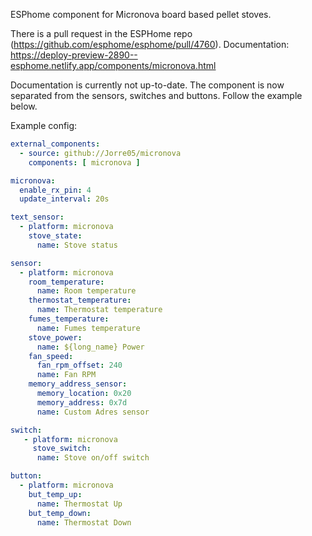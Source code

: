 ESPhome component for Micronova board based pellet stoves. 

There is a pull request in the ESPHome repo (https://github.com/esphome/esphome/pull/4760).
Documentation: https://deploy-preview-2890--esphome.netlify.app/components/micronova.html

Documentation is currently not up-to-date. The component is now separated from the sensors, switches and buttons. Follow the example below.

Example config:
```yaml
external_components:
  - source: github://Jorre05/micronova
    components: [ micronova ]

micronova:
  enable_rx_pin: 4
  update_interval: 20s

text_sensor:
  - platform: micronova
    stove_state:
      name: Stove status

sensor:
  - platform: micronova
    room_temperature:
      name: Room temperature
    thermostat_temperature:
      name: Thermostat temperature
    fumes_temperature:
      name: Fumes temperature
    stove_power:
      name: ${long_name} Power
    fan_speed:
      fan_rpm_offset: 240
      name: Fan RPM
    memory_address_sensor:
      memory_location: 0x20
      memory_address: 0x7d
      name: Custom Adres sensor

switch:
   - platform: micronova
     stove_switch:
      name: Stove on/off switch

button:
  - platform: micronova
    but_temp_up:
      name: Thermostat Up
    but_temp_down:
      name: Thermostat Down
```


